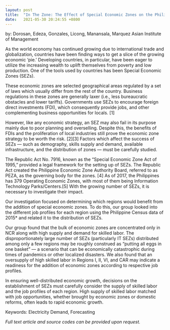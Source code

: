 ```yaml
---
layout: post
title:  "In The Zone: The Effect of Special Economic Zones on the Philippine Labor Market"
date:   2021-05-30 20:24:55 +0800
---
```

by: Dorosan, Edeza, Gonzales, Licong, Manansala, Marquez
Asian Institute of Management

As the world economy has continued growing due to international trade and globalization, countries have been finding ways to get a slice of the growing economic ‘pie.’ Developing countries, in particular, have been eager to utilize the increasing wealth to uplift themselves from poverty and low production. One of the tools used by countries has been Special Economic Zones (SEZs).

These economic zones are selected geographical areas regulated by a set of laws which usually differ from the rest of the country. Business regulations in these zones are generally laxer (i.e., less bureaucratic obstacles and lower tariffs). Governments use SEZs to encourage foreign direct investments (FDI), which consequently provide jobs, and other complementing business opportunities for locals. [1]

However, like any economic strategy, an SEZ may also fail in its purpose mainly due to poor planning and overselling. Despite this, the benefits of FDIs and the proliferation of local industries still prove the economic zone strategy to be worth the risk. [2][3] Factors which affect the success of SEZs — such as demography, skills supply and demand, available infrastructure, and the distribution of zones — must be carefully studied.

The Republic Act No. 7916, known as the “Special Economic Zone Act of 1995,” provided a legal framework for the setting up of SEZs. The Republic Act created the Philippine Economic Zone Authority Board, referred to as PEZA, as the governing body for the zones. [4] As of 2017, the Philippines has 379 Operating Economic Zones, with most of them being Information Technology Parks/Centers.[5] With the growing number of SEZs, it is necessary to investigate their impact.

Our investigation focused on determining which regions would benefit from the addition of special economic zones. To do this, our group looked into the different job profiles for each region using the Philippine Census data of 2015* and related it to the distribution of SEZs.

Our group found that the bulk of economic zones are concentrated only in NCR along with high supply and demand for skilled labor. The disproportionately large number of SEZs (particularly IT SEZs) distributed among only a few regions may be roughly construed as “putting all eggs in one basket” — a scenario that can be economically catastrophic during times of pandemics or other localized disasters. We also found that an oversupply of high skilled labor in Regions I, II, VI, and CAR may indicate a readiness for the addition of economic zones according to respective job profiles.

In ensuring well-distributed economic growth, decisions on the establishment of SEZs must carefully consider the supply of skilled labor and the job profiles of each region. High supply of skilled labor matched with job opportunities, whether brought by economic zones or domestic reforms, often leads to rapid economic growth.

Keywords: Electricity Demand, Forecasting

<i>Full text article and source codes can be provided upon request. </i>